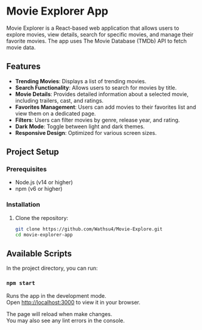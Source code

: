 # Movie Explorer App

Movie Explorer is a React-based web application that allows users to explore movies, view details, search for specific movies, and manage their favorite movies. The app uses The Movie Database (TMDb) API to fetch movie data.

## Features

- **Trending Movies**: Displays a list of trending movies.
- **Search Functionality**: Allows users to search for movies by title.
- **Movie Details**: Provides detailed information about a selected movie, including trailers, cast, and ratings.
- **Favorites Management**: Users can add movies to their favorites list and view them on a dedicated page.
- **Filters**: Users can filter movies by genre, release year, and rating.
- **Dark Mode**: Toggle between light and dark themes.
- **Responsive Design**: Optimized for various screen sizes.

## Project Setup

### Prerequisites

- Node.js (v14 or higher)
- npm (v6 or higher)

### Installation

1. Clone the repository:
   ```bash
   git clone https://github.com/Wathsu4/Movie-Explore.git
   cd movie-explorer-app
   ```

## Available Scripts

In the project directory, you can run:

### `npm start`

Runs the app in the development mode.\
Open [http://localhost:3000](http://localhost:3000) to view it in your browser.

The page will reload when make changes.\
You may also see any lint errors in the console.
